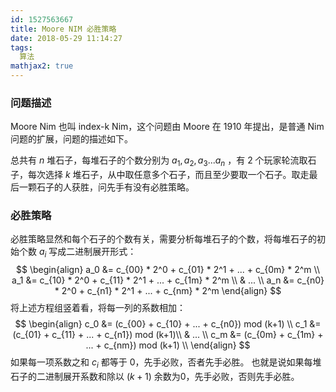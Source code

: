 ```yaml
---
id: 1527563667
title: Moore NIM 必胜策略
date: 2018-05-29 11:14:27
tags:
  算法
mathjax2: true
---
```


### 问题描述
Moore Nim 也叫 index-k Nim，这个问题由 Moore 在 1910 年提出，是普通 Nim 问题的扩展，问题的描述如下。

总共有 $n$ 堆石子，每堆石子的个数分别为 $a_1, a_2, a_3 ... a_n$ ，有 2 个玩家轮流取石子，每次选择 $k$ 堆石子，从中取任意多个石子，而且至少要取一个石子。取走最后一颗石子的人获胜，问先手有没有必胜策略。

### 必胜策略
必胜策略显然和每个石子的个数有关，需要分析每堆石子的个数，将每堆石子的初始个数 $a_i$ 写成二进制展开形式：
$$
\begin{align}
a_0 &= c_{00} * 2^0 + c_{01} * 2^1 + ... + c_{0m} * 2^m \\
a_1 &= c_{10} * 2^0 + c_{11} * 2^1 + ... + c_{1m} * 2^m \\
    & ... \\
a_n &= c_{n0} * 2^0 + c_{n1} * 2^1 + ... + c_{nm} * 2^m
\end{align}
$$
将上述方程组竖着看，将每一列的系数相加：
$$
\begin{align}
c_0 &= (c_{00} + c_{10} + ... + c_{n0}) mod (k+1) \\
c_1 &= (c_{01} + c_{11} + ... + c_{n1}) mod (k+1)\\
    & ... \\
c_m &= (c_{0m} + c_{1m} + ... + c_{nm}) mod (k+1) \\
\end{align}
$$
如果每一项系数之和 $c_i$ 都等于 $0$，先手必败，否者先手必胜。
也就是说如果每堆石子的二进制展开系数和除以 $(k+1)$ 余数为$0$，先手必败，否则先手必胜。
